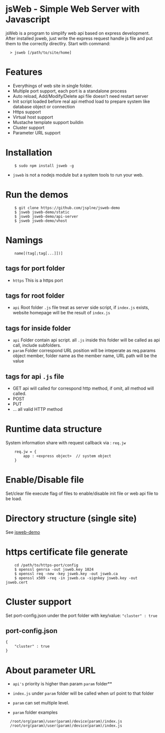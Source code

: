 # jsWeb - Simple Web Server with Javascript

jsWeb is a program to simplify web api based on express development.
After installed jsweb, just write the express request handle js file and put them to the correctly directlry. Start with command:

```
  > jsweb [/path/to/site/home]
```

# Features

* Everythings of web site in single folder.
* Multiple port support, each port is a standalone process
* Auto reload, Add/Modify/Delete api file doesn't need restart server
* Init script loaded before real api method load to prepare system like database object or connection
* Https support
* Virtual host support
* Mustache template support buildin
* Cluster support
* Parameter URL support


# Installation

```
    $ sudo npm install jsweb -g
```

* `jsweb` is not a nodejs module but a system tools to run your web.

# Run the demos

```
    $ git clone https://github.com/jsplne/jsweb-demo
    $ jsweb jsweb-demo/static
    $ jsweb jsweb-demo/api-server
    $ jsweb jsweb-demo/vhost
```

# Namings

```
    name[(tag[;tag[...]])]
```

## tags for port folder

* `https`  This is a https port

## tags for root folder

* `api`   Root folder `.js` file treat as server side script, if `index.js` exists, website homepage will be the result of `index.js`

## tags for inside folder 

* `api`   Folder contain api script. all `.js` inside this folder will be called as api call, include subfolders.
* `param` Folder correspond URL position will be inteperate as req.params object member, folder name as the member name, URL path will be the value

## tags for api `.js` file

* GET    api will called for correspond http method, if omit, all method will called.
* POST
* PUT
* ... all valid HTTP method


# Runtime data structure

System information share with request callback via  : `req.jw`

```
    req.jw = {
        app : <express object>  // system object
    }
```


# Enable/Disable file

Set/clear file execute flag of files to enable/disable init file or web api file to be load.

# Directory structure (single site)

See [jsweb-demo](https://github.com/jsPLNE/jsweb-demo)


# https certificate file generate

```
    cd /path/to/https-port/config
    $ openssl genrsa -out jsweb.key 1024
    $ openssl req -new -key jsweb.key -out jsweb.ca
    $ openssl x509 -req -in jsweb.ca -signkey jsweb.key -out jsweb.cert
```

# Cluster support

Set port-config.json under the port folder with key/value: `"cluster" : true`

## port-config.json
```
{
    "cluster" : true
}
```

# About parameter URL

* `api's` priority is higher than param `param` folder**
* `index.js` under `param` folder will be called when url point to that folder
* `param` can set multiple level.


* `param` folder examples

```
  /root/org(param)/user(param)/device(param)/index.js
  /root/org(param)/user(param)/device(param)/index.js
```

